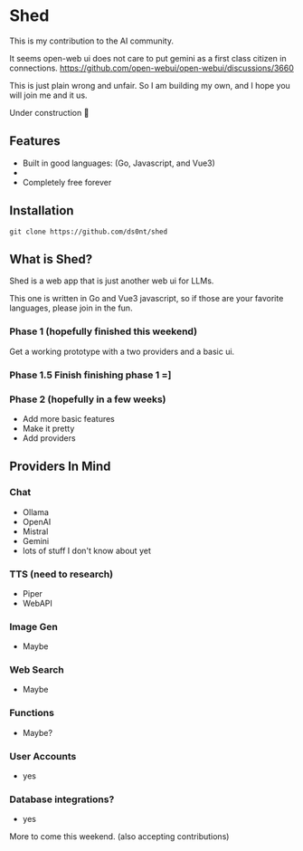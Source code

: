 # Shed

This is my contribution to the AI community. 

It seems open-web ui does not care to put gemini as a first class citizen in connections. https://github.com/open-webui/open-webui/discussions/3660

This is just plain wrong and unfair. So I am building my own, and I hope you will join me and it us.

Under construction :construction: 

## Features
- Built in good languages: (Go, Javascript, and Vue3)
- 
- Completely free forever

## Installation

```
git clone https://github.com/ds0nt/shed

```


## What is Shed?

Shed is a web app that is just another web ui for LLMs.

This one is written in Go and Vue3 javascript, so if those are your favorite languages, please join in the fun.

### Phase 1 (hopefully finished this weekend)

Get a working prototype with a two providers and a basic ui.

### Phase 1.5 Finish finishing phase 1 =]

### Phase 2 (hopefully in a few weeks)

- Add more basic features
- Make it pretty
- Add providers

## Providers In Mind

### Chat
- Ollama
- OpenAI
- Mistral
- Gemini
- lots of stuff I don't know about yet

### TTS (need to research)
- Piper
- WebAPI


### Image Gen
- Maybe

### Web Search
- Maybe

### Functions
- Maybe?

### User Accounts
- yes

### Database integrations?
- yes

More to come this weekend. (also accepting contributions)
